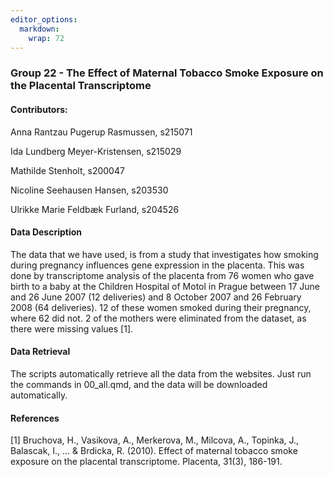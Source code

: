 ```yaml
---
editor_options: 
  markdown: 
    wrap: 72
---
```


### Group 22 - The Effect of Maternal Tobacco Smoke Exposure on the Placental Transcriptome

#### Contributors: 

Anna Rantzau Pugerup Rasmussen, s215071

Ida Lundberg Meyer-Kristensen, s215029

Mathilde Stenholt, s200047

Nicoline Seehausen Hansen, s203530

Ulrikke Marie Feldbæk Furland, s204526

#### Data Description 

The data that we have used, is from a study that investigates how
smoking during pregnancy influences gene expression in the placenta.
This was done by transcriptome analysis of the placenta from 76 women
who gave birth to a baby at the Children Hospital of Motol in Prague
between 17 June and 26 June 2007 (12 deliveries) and 8 October 2007 and
26 February 2008 (64 deliveries). 12 of these women smoked during their
pregnancy, where 62 did not. 2 of the mothers were eliminated from the
dataset, as there were missing values [1].

#### Data Retrieval

The scripts automatically retrieve all the data from the websites. Just
run the commands in 00_all.qmd, and the data will be downloaded
automatically.

#### References

[1] Bruchova, H., Vasikova, A., Merkerova, M., Milcova, A., Topinka, J.,
Balascak, I., ... & Brdicka, R. (2010). Effect of maternal tobacco smoke
exposure on the placental transcriptome. Placenta, 31(3), 186-191.
